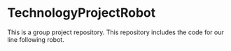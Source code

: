 # TechnologyProjectRobot

This is a group project repository.
This repository includes the code for our line following robot.